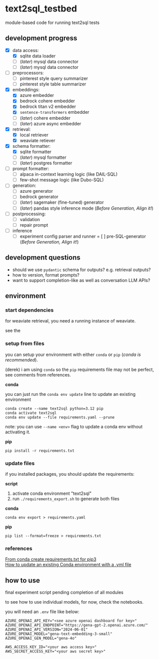 # text2sql_testbed

module-based code for running text2sql tests

## development progress

- [x] data access:
    - [x] sqlite data loader
    - [ ] (*later*) mysql data connector
    - [ ] (*later*) mysql data connector
- [ ] preprocessors:
    - [ ] pinterest style query summarizer
    - [ ] pinterest style table summarizer
- [x] embeddings:
    - [x] azure embedder
    - [x] bedrock cohere embedder
    - [x] bedrock titan v2 embedder
    - [x] `sentence-transformers` embedder
    - [ ] (*later*) cohere embedder
    - [ ] (*later*) azure async embedder
- [x] retrieval:
    - [x] local retriever
    - [x] weaviate retiever
- [x] schema formatter:
    - [x] sqlite formatter
    - [ ] (*later*) mysql formatter
    - [ ] (*later*) postgres formatter
- [ ] prompt formatter:
    - [ ] alpaca in-context learning logic (like DAIL-SQL)
    - [ ] few-shot message logic (like Dubo-SQL)
- [ ] generation:
    - [ ] azure generator
    - [ ] bedrock generator
    - [ ] (*later*) sagemaker (fine-tuned) generator
    - [ ] (*later*) pandas style inference mode (*Before Generation, Align it!*)
- [ ] postprocessing:
    - [ ] validation
    - [ ] repair prompt
- [ ] inference
    - [ ] experiment config parser and runner
    = [ ] pre-SQL-generator (*Before Generation, Align it!*)

## development questions

- should we use `pydantic` schema for outputs? e.g. retrieval outputs?
- how to version, format prompts?
- want to support completion-like as well as conversation LLM APIs?

## environment

### start dependencies

for weaviate retrieval, you need a running instance of weaviate.

see the 

### setup from files

you can setup your environment with either `conda` or `pip` (*conda is recommended*).

(derek) i am using `conda` so the `pip` requirements file may not be perfect, see comments from references.

**conda**

you can just run the `conda env update` line to update an existing environment

```
conda create --name text2sql python=3.12 pip
conda activate text2sql
conda env update --file requirements.yaml --prune
``` 

note: you can use `--name <env>` flag to update a conda env without activating it.

**pip**

`pip install -r requirements.txt`

### update files

if you installed packages, you should update the requirements:

**script**

1. activate conda environment "text2sql"
2. run `./requirements_export.sh` to generate both files

**conda**

`conda env export > requirements.yaml`

**pip**

`pip list --format=freeze > requirements.txt`

### references

[From conda create requirements.txt for pip3](https://stackoverflow.com/questions/50777849/from-conda-create-requirements-txt-for-pip3)  
[How to update an existing Conda environment with a .yml file](https://stackoverflow.com/questions/42352841/how-to-update-an-existing-conda-environment-with-a-yml-file)

## how to use

final experiment script pending completion of all modules

to see how to use individual models, for now, check the notebooks.

you will need an `.env` file like below:

```
AZURE_OPENAI_API_KEY="<see azure openai dashboard for key>"
AZURE_OPENAI_API_ENDPOINT="https://gena-gpt-2.openai.azure.com/"
AZURE_OPENAI_API_VERSION="2024-06-01"
AZURE_OPENAI_MODEL="gena-text-embedding-3-small"
AZURE_OPENAI_GEN_MODEL="gena-4o"

AWS_ACCESS_KEY_ID="<your aws access key>"
AWS_SECRET_ACCESS_KEY="<your aws secret key>"
```